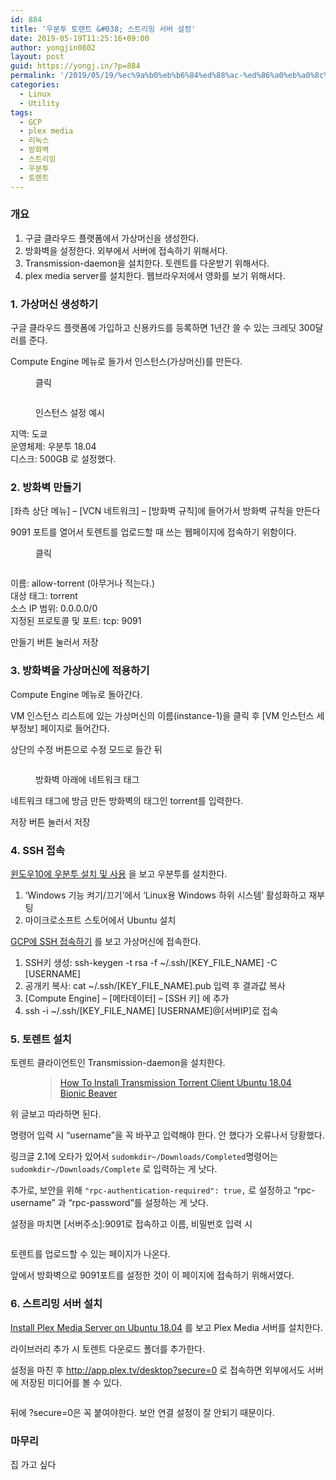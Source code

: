 ```yaml
---
id: 884
title: '우분투 토렌트 &#038; 스트리밍 서버 설정'
date: 2019-05-19T11:25:16+09:00
author: yongjin0802
layout: post
guid: https://yongj.in/?p=884
permalink: '/2019/05/19/%ec%9a%b0%eb%b6%84%ed%88%ac-%ed%86%a0%eb%a0%8c%ed%8a%b8-%ec%8a%a4%ed%8a%b8%eb%a6%ac%eb%b0%8d-%ec%84%9c%eb%b2%84-%ec%84%a4%ec%a0%95/'
categories:
  - Linux
  - Utility
tags:
  - GCP
  - plex media
  - 리눅스
  - 방화벽
  - 스트리밍
  - 우분투
  - 토렌트
---
```

### 개요

  1. 구글 클라우드 플랫폼에서 가상머신을 생성한다.
  2. 방화벽을 설정한다. 외부에서 서버에 접속하기 위해서다.
  3. Transmission-daemon을 설치한다. 토렌트를 다운받기 위해서다.
  4. plex media server를 설치한다. 웹브라우저에서 영화를 보기 위해서다.

### 1. 가상머신 생성하기

구글 클라우드 플랫폼에 가입하고 신용카드를 등록하면 1년간 쓸 수 있는 크레딧 300달러를 준다.

Compute Engine 메뉴로 들가서 인스턴스(가상머신)를 만든다.

<div class="wp-block-image">
  <figure class="aligncenter"><img src="https://yongj.in/wp-content/uploads/2019/05/인스턴스만들기버튼.png" alt="" class="wp-image-887" /><figcaption>클릭</figcaption></figure>
</div><figure class="wp-block-image">

<img src="https://i2.wp.com/yongj.in/wp-content/uploads/2019/05/인스턴스만들기.png?fit=602%2C1024&ssl=1" alt="" class="wp-image-886" srcset="https://yongj.in/wp-content/uploads/2019/05/인스턴스만들기.png 758w, https://yongj.in/wp-content/uploads/2019/05/인스턴스만들기-176x300.png 176w, https://yongj.in/wp-content/uploads/2019/05/인스턴스만들기-602x1024.png 602w" sizes="(max-width: 758px) 100vw, 758px" /> <figcaption>인스턴스 설정 예시</figcaption></figure> 

지역: 도쿄  
운영체제: 우분투 18.04  
디스크: 500GB 로 설정했다.

### 2. 방화벽 만들기

[좌측 상단 메뉴] &#8211; [VCN 네트워크] &#8211; [방화벽 규칙]에 들어가서 방화벽 규칙을 만든다

9091 포트를 열어서 토렌트를 업로드할 때 쓰는 웹페이지에 접속하기 위함이다.  


<div class="wp-block-image">
  <figure class="aligncenter"><img src="https://yongj.in/wp-content/uploads/2019/05/방화벽규칙만들기버튼.png" alt="" class="wp-image-888" /><figcaption>클릭</figcaption></figure>
</div><figure class="wp-block-image">

<img src="https://yongj.in/wp-content/uploads/2019/05/방화벽규칙만들기.png" alt="" class="wp-image-889" srcset="https://yongj.in/wp-content/uploads/2019/05/방화벽규칙만들기.png 595w, https://yongj.in/wp-content/uploads/2019/05/방화벽규칙만들기-213x300.png 213w" sizes="(max-width: 595px) 100vw, 595px" /> </figure> 

이름: allow-torrent (아무거나 적는다.)  
대상 태그: torrent  
소스 IP 범위: 0.0.0.0/0  
지정된 프로토콜 및 포트: tcp: 9091

만들기 버튼 눌러서 저장

### 3. 방화벽을 가상머신에 적용하기

Compute Engine 메뉴로 돌아간다.

VM 인스턴스 리스트에 있는 가상머신의 이름(instance-1)을 클릭 후 [VM 인스턴스 세부정보] 페이지로 들어간다. 

상단의 수정 버튼으로 수정 모드로 들간 뒤<figure class="wp-block-image">

<img src="https://yongj.in/wp-content/uploads/2019/05/네트워크태그설정.png" alt="" class="wp-image-890" srcset="https://yongj.in/wp-content/uploads/2019/05/네트워크태그설정.png 924w, https://yongj.in/wp-content/uploads/2019/05/네트워크태그설정-300x126.png 300w, https://yongj.in/wp-content/uploads/2019/05/네트워크태그설정-768x322.png 768w, https://yongj.in/wp-content/uploads/2019/05/네트워크태그설정-716x300.png 716w" sizes="(max-width: 924px) 100vw, 924px" /> <figcaption>방화벽 아래에 네트워크 태그</figcaption></figure> 

네트워크 태그에 방금 만든 방화벽의 태그인 torrent를 입력한다.

저장 버튼 눌러서 저장

### 4. SSH 접속

<a rel="noreferrer noopener" href="https://m.blog.naver.com/6116949/221244246623" target="_blank">윈도우10에 우분투 설치 및 사용</a> 을 보고 우분투를 설치한다.

  1. &#8216;Windows 기능 켜기/끄기&#8217;에서 &#8216;Linux용 Windows 하위 시스템&#8217; 활성화하고 재부팅
  2. 마이크로소프트 스토어에서 Ubuntu 설치

[GCP에 SSH 접속하기](https://ruuci.tistory.com/6) 를 보고 가상머신에 접속한다.

  1. SSH키 생성: ssh-keygen -t rsa -f ~/.ssh/[KEY\_FILE\_NAME] -C [USERNAME]
  2. 공개키 복사: cat ~/.ssh/[KEY\_FILE\_NAME].pub 입력 후 결과값 복사
  3. [Compute Engine] &#8211; [메타데이터] &#8211; [SSH 키] 에 추가
  4. ssh -i ~/.ssh/\[KEY\_FILE\_NAME\] \[USERNAME\]@[서버IP]로 접속

### 5. 토렌트 설치

토렌트 클라이언트인 Transmission-daemon을 설치한다.<figure class="wp-block-embed-wordpress wp-block-embed is-type-wp-embed is-provider-online-it">

<div class="wp-block-embed__wrapper">
  <blockquote class="wp-embedded-content" data-secret="F5R7tyF6jC">
    <a href="https://online-it.nu/install-transmission-torrent-client-ubuntu-18-04-bionic-beaver/">How To Install Transmission Torrent Client Ubuntu 18.04 Bionic Beaver</a>
  </blockquote>
</div></figure> 

위 글보고 따라하면 된다.

명령어 입력 시 &#8220;username&#8221;을 꼭 바꾸고 입력해야 한다. 안 했다가 오류나서 당황했다.

링크글 2.1에 오타가 있어서 `sudomkdir~/Downloads/Completed`명령어는 `sudomkdir~/Downloads/Complete` 로 입력하는 게 낫다.

추가로, 보안을 위해 `"rpc-authentication-required": true,` 로 설정하고 &#8220;rpc-username&#8221; 과 &#8220;rpc-password&#8221;를 설정하는 게 낫다.  


설정을 마치면 [서버주소]:9091로 접속하고 이름, 비밀번호 입력 시  
<figure class="wp-block-image">

<img src="https://i2.wp.com/yongj.in/wp-content/uploads/2019/05/토렌트페이지.png?fit=840%2C500&ssl=1" alt="" class="wp-image-894" srcset="https://yongj.in/wp-content/uploads/2019/05/토렌트페이지.png 1358w, https://yongj.in/wp-content/uploads/2019/05/토렌트페이지-300x178.png 300w, https://yongj.in/wp-content/uploads/2019/05/토렌트페이지-768x457.png 768w, https://yongj.in/wp-content/uploads/2019/05/토렌트페이지-1024x609.png 1024w, https://yongj.in/wp-content/uploads/2019/05/토렌트페이지-1000x595.png 1000w, https://yongj.in/wp-content/uploads/2019/05/토렌트페이지-504x300.png 504w" sizes="(max-width: 1358px) 100vw, 1358px" /> </figure> 

토렌트를 업로드할 수 있는 페이지가 나온다.

앞에서 방화벽으로 9091포트를 설정한 것이 이 페이지에 접속하기 위해서였다.

### 6. 스트리밍 서버 설치

[Install Plex Media Server on Ubuntu 18.04](https://www.linode.com/docs/applications/media-servers/install-plex-media-server-on-ubuntu-18-04/) 를 보고 Plex Media 서버를 설치한다.

라이브러리 추가 시 토렌트 다운로드 폴더를 추가한다.  


설정을 마친 후 <http://app.plex.tv/desktop?secure=0> 로 접속하면 외부에서도 서버에 저장된 미디어를 볼 수 있다.<figure class="wp-block-image">

<img src="https://yongj.in/wp-content/uploads/2019/05/플렉스.png" alt="" class="wp-image-897" srcset="https://yongj.in/wp-content/uploads/2019/05/플렉스.png 767w, https://yongj.in/wp-content/uploads/2019/05/플렉스-300x168.png 300w, https://yongj.in/wp-content/uploads/2019/05/플렉스-536x300.png 536w" sizes="(max-width: 767px) 100vw, 767px" /> </figure> 

뒤에 ?secure=0은 꼭 붙여야한다. 보안 연결 설정이 잘 안되기 때문이다.

### 마무리

집 가고 싶다